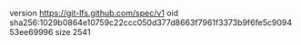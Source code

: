 version https://git-lfs.github.com/spec/v1
oid sha256:1029b0864e10759c22ccc050d377d8663f7961f3373b9f6fe5c909453ee69996
size 2541
